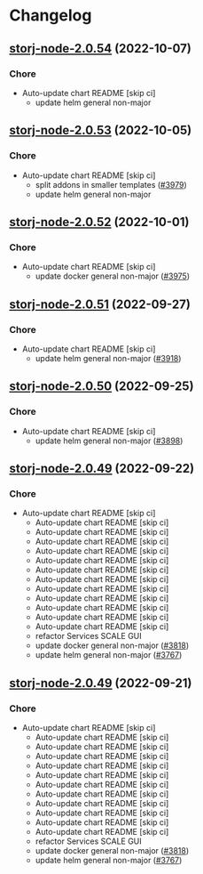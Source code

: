 # Changelog



## [storj-node-2.0.54](https://github.com/truecharts/charts/compare/storj-node-2.0.53...storj-node-2.0.54) (2022-10-07)

### Chore

- Auto-update chart README [skip ci]
  - update helm general non-major




## [storj-node-2.0.53](https://github.com/truecharts/charts/compare/storj-node-2.0.52...storj-node-2.0.53) (2022-10-05)

### Chore

- Auto-update chart README [skip ci]
  - split addons in smaller templates ([#3979](https://github.com/truecharts/charts/issues/3979))
  - update helm general non-major




## [storj-node-2.0.52](https://github.com/truecharts/charts/compare/storj-node-2.0.51...storj-node-2.0.52) (2022-10-01)

### Chore

- Auto-update chart README [skip ci]
  - update docker general non-major ([#3975](https://github.com/truecharts/charts/issues/3975))




## [storj-node-2.0.51](https://github.com/truecharts/charts/compare/storj-node-2.0.50...storj-node-2.0.51) (2022-09-27)

### Chore

- Auto-update chart README [skip ci]
  - update helm general non-major ([#3918](https://github.com/truecharts/charts/issues/3918))




## [storj-node-2.0.50](https://github.com/truecharts/charts/compare/storj-node-2.0.49...storj-node-2.0.50) (2022-09-25)

### Chore

- Auto-update chart README [skip ci]
  - update helm general non-major ([#3898](https://github.com/truecharts/charts/issues/3898))




## [storj-node-2.0.49](https://github.com/truecharts/charts/compare/storj-node-2.0.47...storj-node-2.0.49) (2022-09-22)

### Chore

- Auto-update chart README [skip ci]
  - Auto-update chart README [skip ci]
  - Auto-update chart README [skip ci]
  - Auto-update chart README [skip ci]
  - Auto-update chart README [skip ci]
  - Auto-update chart README [skip ci]
  - Auto-update chart README [skip ci]
  - Auto-update chart README [skip ci]
  - Auto-update chart README [skip ci]
  - Auto-update chart README [skip ci]
  - Auto-update chart README [skip ci]
  - Auto-update chart README [skip ci]
  - Auto-update chart README [skip ci]
  - refactor Services SCALE GUI
  - update docker general non-major ([#3818](https://github.com/truecharts/charts/issues/3818))
  - update helm general non-major ([#3767](https://github.com/truecharts/charts/issues/3767))




## [storj-node-2.0.49](https://github.com/truecharts/charts/compare/storj-node-2.0.47...storj-node-2.0.49) (2022-09-21)

### Chore

- Auto-update chart README [skip ci]
  - Auto-update chart README [skip ci]
  - Auto-update chart README [skip ci]
  - Auto-update chart README [skip ci]
  - Auto-update chart README [skip ci]
  - Auto-update chart README [skip ci]
  - Auto-update chart README [skip ci]
  - Auto-update chart README [skip ci]
  - Auto-update chart README [skip ci]
  - Auto-update chart README [skip ci]
  - Auto-update chart README [skip ci]
  - Auto-update chart README [skip ci]
  - refactor Services SCALE GUI
  - update docker general non-major ([#3818](https://github.com/truecharts/charts/issues/3818))
  - update helm general non-major ([#3767](https://github.com/truecharts/charts/issues/3767))

